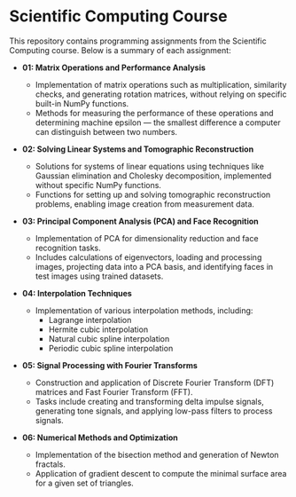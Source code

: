 # Scientific Computing Course

This repository contains programming assignments from the Scientific Computing course. Below is a summary of each assignment:

- **01: Matrix Operations and Performance Analysis**
  - Implementation of matrix operations such as multiplication, similarity checks, and generating rotation matrices, without relying on specific built-in NumPy functions.
  - Methods for measuring the performance of these operations and determining machine epsilon — the smallest difference a computer can distinguish between two numbers.

- **02: Solving Linear Systems and Tomographic Reconstruction**
  - Solutions for systems of linear equations using techniques like Gaussian elimination and Cholesky decomposition, implemented without specific NumPy functions.
  - Functions for setting up and solving tomographic reconstruction problems, enabling image creation from measurement data.

- **03: Principal Component Analysis (PCA) and Face Recognition**
  - Implementation of PCA for dimensionality reduction and face recognition tasks.
  - Includes calculations of eigenvectors, loading and processing images, projecting data into a PCA basis, and identifying faces in test images using trained datasets.

- **04: Interpolation Techniques**
  - Implementation of various interpolation methods, including:
    - Lagrange interpolation
    - Hermite cubic interpolation
    - Natural cubic spline interpolation
    - Periodic cubic spline interpolation

- **05: Signal Processing with Fourier Transforms**
  - Construction and application of Discrete Fourier Transform (DFT) matrices and Fast Fourier Transform (FFT).
  - Tasks include creating and transforming delta impulse signals, generating tone signals, and applying low-pass filters to process signals.

- **06: Numerical Methods and Optimization**
  - Implementation of the bisection method and generation of Newton fractals.
  - Application of gradient descent to compute the minimal surface area for a given set of triangles.
